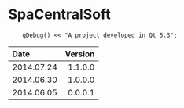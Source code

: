 SpaCentralSoft
==============

```
    qDebug() << "A project developed in Qt 5.3";
```

| Date             | Version           |
| :--------------- | ----------------: |
| 2014.07.24       | 1.1.0.0           |
| 2014.06.30       | 1.0.0.0           |
| 2014.06.05       | 0.0.0.1           |


